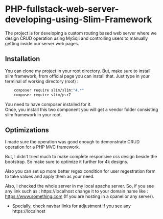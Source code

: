 
# PHP-fullstack-web-server-developing-using-Slim-Framework

The project is for developing a custom routing based web server where we design CRUD operation using MySqli and controlling users to manually getting inside our server web pages.


## Installation

You can clone my project in your root directory.
But, make sure to install slim framework, from official page you can install that.
Just type in your terminal of working directory (root) : 
```bash
    composer require slim/slim:"4.*"
    composer require slim/psr7
```
You need to have composer installed for it.    
Once, you install this two component you will get a vendor folder consisting slim framework in your root.

## Optimizations

I made sure the operation was good enough to demonstrate CRUD operation for a PHP MVC framework.

But, I didn't tried much to make complete responsive css design beside the bootstrap. So make sure to optimize it further for 4k designs.

Also you can set up more better regex condition for user regestration form to take values and apply them as your need.

Also, I checked the whole server in my local apache server. So, if you see any link such as :
https://localhost change it to your domain name like :
https://www.something.com (If you are hosting in a cpanel or any server).

- Specially, check navbar links for adjustment if you see any https://localhost 
